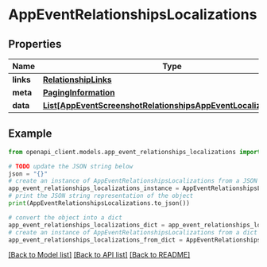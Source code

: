 # AppEventRelationshipsLocalizations


## Properties

Name | Type | Description | Notes
------------ | ------------- | ------------- | -------------
**links** | [**RelationshipLinks**](RelationshipLinks.md) |  | [optional] 
**meta** | [**PagingInformation**](PagingInformation.md) |  | [optional] 
**data** | [**List[AppEventScreenshotRelationshipsAppEventLocalizationData]**](AppEventScreenshotRelationshipsAppEventLocalizationData.md) |  | [optional] 

## Example

```python
from openapi_client.models.app_event_relationships_localizations import AppEventRelationshipsLocalizations

# TODO update the JSON string below
json = "{}"
# create an instance of AppEventRelationshipsLocalizations from a JSON string
app_event_relationships_localizations_instance = AppEventRelationshipsLocalizations.from_json(json)
# print the JSON string representation of the object
print(AppEventRelationshipsLocalizations.to_json())

# convert the object into a dict
app_event_relationships_localizations_dict = app_event_relationships_localizations_instance.to_dict()
# create an instance of AppEventRelationshipsLocalizations from a dict
app_event_relationships_localizations_from_dict = AppEventRelationshipsLocalizations.from_dict(app_event_relationships_localizations_dict)
```
[[Back to Model list]](../README.md#documentation-for-models) [[Back to API list]](../README.md#documentation-for-api-endpoints) [[Back to README]](../README.md)


